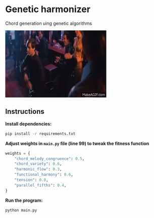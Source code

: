 # Genetic harmonizer

Chord generation uing genetic algorithms

![GIF](jOSE86.gif)

## Instructions

**Install dependencies:**

```bash
pip install -r requirements.txt
```

**Adjust weights in `main.py` file (line 99) to tweak the fitness function**
```python
weights = {
    "chord_melody_congruence": 0.5,
    "chord_variety": 0.6,
    "harmonic_flow": 0.3,
    "functional_harmony": 0.6,
    "tension": 0.8,
    "parallel_fifths": 0.4,
}
```

**Run the program:**

```bash
python main.py
```
